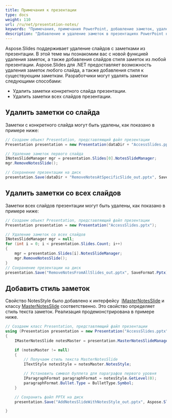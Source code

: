 ```yaml
---
title: Примечания к презентации
type: docs
weight: 110
url: /ru/net/presentation-notes/
keywords: "Примечания, примечания PowerPoint, добавление заметок, удаление заметок, презентация PowerPoint, C#, Csharp, Aspose.Slides для .NET"
description: "Добавление и удаление заметок в презентациях PowerPoint на C# или .NET"
---
```




Aspose.Slides поддерживает удаление слайдов с заметками из презентации. В этой теме мы познакомим вас с новой функцией удаления заметок, а также добавления слайдов стиля заметок из любой презентации. Aspose.Slides для .NET предоставляет возможность удаления заметок любого слайда, а также добавления стиля к существующим заметкам. Разработчики могут удалять заметки следующими способами:

- Удалить заметки конкретного слайда презентации.
- Удалить заметки всех слайдов презентации.
## **Удалить заметки со слайда**
Заметки с конкретного слайда могут быть удалены, как показано в примере ниже:

```c#
// Создаем объект Presentation, представляющий файл презентации 
Presentation presentation = new Presentation(dataDir + "AccessSlides.pptx");

// Удаление заметок первого слайда
INotesSlideManager mgr = presentation.Slides[0].NotesSlideManager;
mgr.RemoveNotesSlide();

// Сохранение презентации на диск
presentation.Save(dataDir + "RemoveNotesAtSpecificSlide_out.pptx", SaveFormat.Pptx);
```


## **Удалить заметки со всех слайдов**
Заметки всех слайдов презентации могут быть удалены, как показано в примере ниже:

```c#
// Создаем объект Presentation, представляющий файл презентации 
Presentation presentation = new Presentation("AccessSlides.pptx");

// Удаление заметок со всех слайдов
INotesSlideManager mgr = null;
for (int i = 0; i < presentation.Slides.Count; i++)
{
    mgr = presentation.Slides[i].NotesSlideManager;
    mgr.RemoveNotesSlide();
}
// Сохранение презентации на диск
presentation.Save("RemoveNotesFromAllSlides_out.pptx", SaveFormat.Pptx);
```


## **Добавить стиль заметок**
Свойство NotesStyle было добавлено к интерфейсу  [IMasterNotesSlide](https://reference.aspose.com/slides/net/aspose.slides/imasternotesslide) и классу [MasterNotesSlide](https://reference.aspose.com/slides/net/aspose.slides/masternotesslide) соответственно. Это свойство определяет стиль текста заметок. Реализация продемонстрирована в примере ниже.

```c#
// Создаем класс Presentation, представляющий файл презентации
using (Presentation presentation = new Presentation("AccessSlides.pptx"))
{
    IMasterNotesSlide notesMaster = presentation.MasterNotesSlideManager.MasterNotesSlide;

    if (notesMaster != null)
    {
        // Получаем стиль текста MasterNotesSlide
        ITextStyle notesStyle = notesMaster.NotesStyle;

        // Установить символ буллета для параграфов первого уровня
        IParagraphFormat paragraphFormat = notesStyle.GetLevel(0);
        paragraphFormat.Bullet.Type = BulletType.Symbol;
    }

    // Сохранить файл PPTX на диск
    presentation.Save("AddNotesSlideWithNotesStyle_out.pptx", Aspose.Slides.Export.SaveFormat.Pptx);

}
```